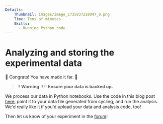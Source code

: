 ```yaml
---
Details:
    Thumbnail: images/image_1735837218047_0.png
    Time: Tens of minutes
    Skills:
      - Running Python code
---
```

<!-- There should be only one Header per page. You do not need to use all the keys -->
# Analyzing and storing the experimental data

🎉 Congrats! You have made it far. 🎉


>!! **Warning** 
>!!
>!! **Ensure your data is backed up.**

We process our data in Python notebooks. Use the code in this blog post [here](https://fbrc.dev/posts/progress-update-dev-kit/), point it to your data file generated from cycling, and run the analysis. We'd really like it if you'd upload your data and analysis code, too!

Then let us know of your experiment in the [forum](https://fbrc.nodebb.com/)!

